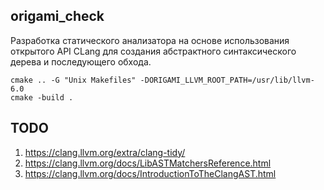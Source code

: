 ## origami_check

Разработка статического анализатора на основе использования открытого API CLang для создания абстрактного синтаксического дерева и последующего обхода.

```
cmake .. -G "Unix Makefiles" -DORIGAMI_LLVM_ROOT_PATH=/usr/lib/llvm-6.0
cmake -build .
```

## TODO
1. https://clang.llvm.org/extra/clang-tidy/
2. https://clang.llvm.org/docs/LibASTMatchersReference.html
3. https://clang.llvm.org/docs/IntroductionToTheClangAST.html